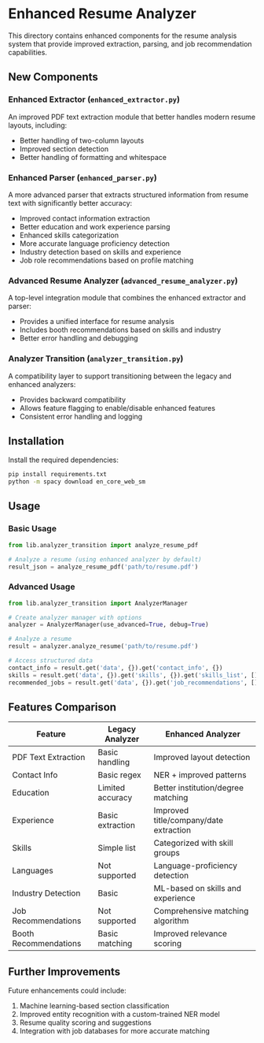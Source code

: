 # Enhanced Resume Analyzer

This directory contains enhanced components for the resume analysis system that provide improved extraction, parsing, and job recommendation capabilities.

## New Components

### Enhanced Extractor (`enhanced_extractor.py`)
An improved PDF text extraction module that better handles modern resume layouts, including:
- Better handling of two-column layouts
- Improved section detection
- Better handling of formatting and whitespace

### Enhanced Parser (`enhanced_parser.py`)
A more advanced parser that extracts structured information from resume text with significantly better accuracy:
- Improved contact information extraction
- Better education and work experience parsing
- Enhanced skills categorization
- More accurate language proficiency detection
- Industry detection based on skills and experience
- Job role recommendations based on profile matching

### Advanced Resume Analyzer (`advanced_resume_analyzer.py`)
A top-level integration module that combines the enhanced extractor and parser:
- Provides a unified interface for resume analysis
- Includes booth recommendations based on skills and industry
- Better error handling and debugging

### Analyzer Transition (`analyzer_transition.py`)
A compatibility layer to support transitioning between the legacy and enhanced analyzers:
- Provides backward compatibility
- Allows feature flagging to enable/disable enhanced features
- Consistent error handling and logging

## Installation

Install the required dependencies:

```bash
pip install requirements.txt
python -m spacy download en_core_web_sm
```

## Usage

### Basic Usage

```python
from lib.analyzer_transition import analyze_resume_pdf

# Analyze a resume (using enhanced analyzer by default)
result_json = analyze_resume_pdf('path/to/resume.pdf')
```

### Advanced Usage

```python
from lib.analyzer_transition import AnalyzerManager

# Create analyzer manager with options
analyzer = AnalyzerManager(use_advanced=True, debug=True)

# Analyze a resume
result = analyzer.analyze_resume('path/to/resume.pdf')

# Access structured data
contact_info = result.get('data', {}).get('contact_info', {})
skills = result.get('data', {}).get('skills', {}).get('skills_list', [])
recommended_jobs = result.get('data', {}).get('job_recommendations', [])
```

## Features Comparison

| Feature | Legacy Analyzer | Enhanced Analyzer |
|---------|----------------|-------------------|
| PDF Text Extraction | Basic handling | Improved layout detection |
| Contact Info | Basic regex | NER + improved patterns |
| Education | Limited accuracy | Better institution/degree matching |
| Experience | Basic extraction | Improved title/company/date extraction |
| Skills | Simple list | Categorized with skill groups |
| Languages | Not supported | Language-proficiency detection |
| Industry Detection | Basic | ML-based on skills and experience |
| Job Recommendations | Not supported | Comprehensive matching algorithm |
| Booth Recommendations | Basic matching | Improved relevance scoring |

## Further Improvements

Future enhancements could include:
1. Machine learning-based section classification
2. Improved entity recognition with a custom-trained NER model
3. Resume quality scoring and suggestions
4. Integration with job databases for more accurate matching 